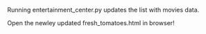 Running entertainment_center.py updates the list with movies data.

Open the newley updated fresh_tomatoes.html in browser!